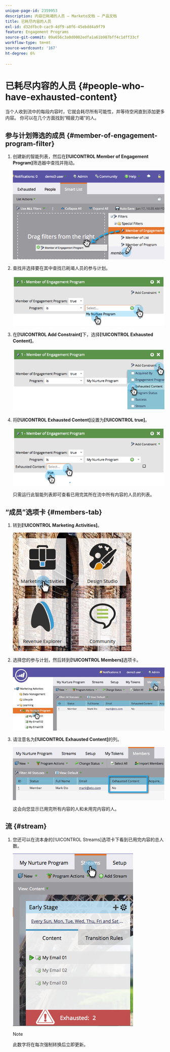 ```yaml
---
unique-page-id: 2359953
description: 内容已耗竭的人员 — Marketo文档 — 产品文档
title: 已耗尽内容的人员
exl-id: d32dfbc0-cac9-4df9-a8f6-45ebdd4a9f79
feature: Engagement Programs
source-git-commit: 09a656c3a0d0002edfa1a61b987bff4c1dff33cf
workflow-type: tm+mt
source-wordcount: '167'
ht-degree: 6%

---
```


# 已耗尽内容的人员 {#people-who-have-exhausted-content}

当个人收到流中的每段内容时，它就会耗尽所有可能性，并等待空闲直到添加更多内容。 你可以在几个方面找到“精疲力竭”的人。

## 参与计划筛选的成员 {#member-of-engagement-program-filter}

1. 创建新的智能列表，然后在&#x200B;**[!UICONTROL Member of Engagement Program]**&#x200B;筛选器中查找并拖动。

   ![](assets/image2014-9-15-18-20-0.png)

1. 查找并选择要在其中查找已耗竭人员的参与计划。

   ![](assets/image2014-9-15-18-3a20-3a11.png)

1. 在&#x200B;**[!UICONTROL Add Constraint]**&#x200B;下，选择&#x200B;**[!UICONTROL Exhausted Content]**。

   ![](assets/image2014-9-15-18-3a20-3a17.png)

1. 将&#x200B;**[!UICONTROL Exhausted Content]**&#x200B;设置为&#x200B;**[!UICONTROL true]**。

   ![](assets/image2014-9-15-18-3a20-3a21.png)

   只需运行此智能列表即可查看已用完其所在流中所有内容的人员的列表。

## “成员”选项卡 {#members-tab}

1. 转到&#x200B;**[!UICONTROL Marketing Activities]**。

   ![](assets/ma.png)

1. 选择您的参与计划，然后转到&#x200B;**[!UICONTROL Members]**&#x200B;选项卡。

   ![](assets/memberstab.jpg)

1. 请注意名为&#x200B;**[!UICONTROL Exhausted Content]**&#x200B;的列。

   ![](assets/image2014-9-15-18-3a21-3a7.png)

   这会向您显示已用完所有内容的人和未用完内容的人。

## 流 {#stream}

1. 您还可以在流本身的[!UICONTROL Streams]选项卡下看到已用完内容的总人数。

   ![](assets/image2014-9-15-18-3a21-3a38.png)

   >[!NOTE]
   >
   >此数字将在每次强制转换后立即更新。
